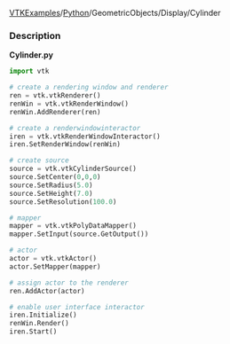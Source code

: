 [VTKExamples](Home)/[Python](Python)/GeometricObjects/Display/Cylinder

### Description
[]([Image:Cylinder.png])

**Cylinder.py**
```python
import vtk

# create a rendering window and renderer
ren = vtk.vtkRenderer()
renWin = vtk.vtkRenderWindow()
renWin.AddRenderer(ren)

# create a renderwindowinteractor
iren = vtk.vtkRenderWindowInteractor()
iren.SetRenderWindow(renWin)

# create source
source = vtk.vtkCylinderSource()
source.SetCenter(0,0,0)
source.SetRadius(5.0)
source.SetHeight(7.0)
source.SetResolution(100.0)

# mapper
mapper = vtk.vtkPolyDataMapper()
mapper.SetInput(source.GetOutput())

# actor
actor = vtk.vtkActor()
actor.SetMapper(mapper)

# assign actor to the renderer
ren.AddActor(actor)

# enable user interface interactor
iren.Initialize()
renWin.Render()
iren.Start()
```
